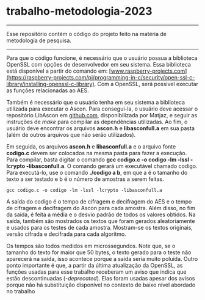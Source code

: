 # trabalho-metodologia-2023

--------

Esse repositório contém o código do projeto feito na matéria de metodologia de pesquisa.

--------

  Para que o código funcione, é necessário que o usuário possua a biblioteca OpenSSL com opções de desenvolvedor em seu sistema. Essa biblioteca está disponível a partir do comando em: [www.raspberry-projects.com](https://raspberry-projects.com/pi/programming-in-c/security/open-ssl-c-library/installing-openssl-c-library). Com a OpenSSL, será possivel executar as funções relacionadas ao AES.
  
  Também é necessário que o usuário tenha em seu sistema a biblioteca utilizada para executar o Ascon. Para consegui-la, o usuário deve acessar o repositório LibAscon em [github.com](https://github.com/TheMatjaz/LibAscon), disponibilizada por Matjaz, e seguir as instruções de *make* para compilar as dependências utilizadas. Ao fim, o usuário deve encontrar os arquivos **ascon.h** e **libasconfull.a** em sua pasta (além de outros arquivos que não serão utilizados).
  
  Em seguida, os arquivos **ascon.h** e **libasconfull.a** e o arquivo fonte **codigo.c** devem ser colocados na mesma pasta para fazer a execução. Para compilar, basta digitar o comando **gcc codigo.c -o codigo -lm -lssl -lcrypto -libasconfull.a**. O comando gerará um executável chamado codigo. Para executá-lo, use o comando **./codigo a b**, em que a é o tamanho do texto a ser testado e b é o número de amostras a serem feitas.

```
gcc codigo.c -o codigo -lm -lssl -lcrypto -libasconfull.a
```
  
  A saída do codigo é o tempo de cifragem e decifragem do AES e o tempo de cifragem e decifragem do Ascon para cada amostra. Além disso, no fim da saída, é feita a média e o desvio padrão de todos os valores obtidos. Na saída, também são mostrados os textos que foram gerados aleatoriamente e usados para os testes de cada amostra. Mostram-se os textos originais, versão cifrada e decifrada para cada algoritmo. 
  
  Os tempos são todos medidos em microssegundos. Note que, se o tamanho do texto for maior que 50 bytes, o texto gerado para o teste não aparecerá na saída, isso acontece porque a saída seria muito poluída. Outro ponto importante é que, a partir da última atualização da OpenSSL, as funções usadas para esse trabalho receberam um aviso que indica que estão descontinuadas (*-deprecated*). Elas foram usadas apesar dos avisos porque não há substituição disponível no contexto de baixo nível abordado no trabalho
